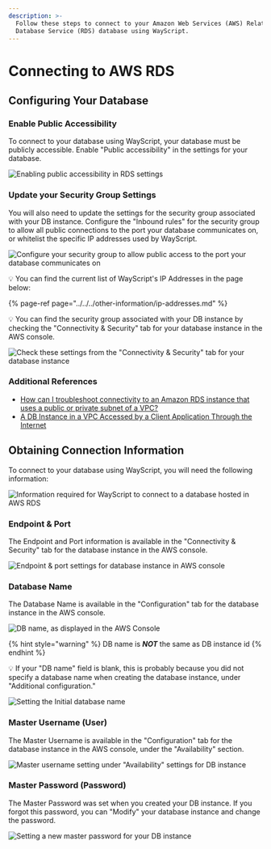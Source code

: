 ```yaml
---
description: >-
  Follow these steps to connect to your Amazon Web Services (AWS) Relational
  Database Service (RDS) database using WayScript.
---
```


# Connecting to AWS RDS

## Configuring Your Database

### Enable Public Accessibility

To connect to your database using WayScript, your database must be publicly accessible. Enable "Public accessibility"  in the settings for your database.

![Enabling public accessibility in RDS settings](../../../.gitbook/assets/screen-shot-2020-08-22-at-10.56.35-am.png)

### Update your Security Group Settings

You will also need to update the settings for the security group associated with your DB instance. Configure the "Inbound rules" for the security group to allow all public connections to the port your database communicates on, or whitelist the specific IP addresses used by WayScript.

![Configure your security group to allow public access to the port your database communicates on](../../../.gitbook/assets/screen-shot-2020-08-22-at-10.54.12-am.png)

💡 You can find the current list of WayScript's IP Addresses in the page below:

{% page-ref page="../../../other-information/ip-addresses.md" %}

💡 You can find the security group associated with your DB instance by checking the "Connectivity & Security" tab for your database instance in the AWS console.

![Check these settings from the &quot;Connectivity &amp; Security&quot; tab for your database instance](../../../.gitbook/assets/screen-shot-2020-08-24-at-5.15.38-pm.png)

### Additional References

* [How can I troubleshoot connectivity to an Amazon RDS instance that uses a public or private subnet of a VPC?](https://aws.amazon.com/premiumsupport/knowledge-center/rds-connectivity-instance-subnet-vpc/)
* [A DB Instance in a VPC Accessed by a Client Application Through the Internet](https://docs.aws.amazon.com/AmazonRDS/latest/UserGuide/USER_VPC.Scenarios.html#USER_VPC.Scenario4)

## Obtaining Connection Information

To connect to your database using WayScript, you will need the following information:

![Information required for WayScript to connect to a database hosted in AWS RDS](../../../.gitbook/assets/screen-shot-2020-08-22-at-11.03.30-am.png)

### Endpoint & Port

The Endpoint and Port information is available in the "Connectivity & Security" tab for the database instance in the AWS console.

![Endpoint &amp; port settings for database instance in AWS console](../../../.gitbook/assets/screen-shot-2020-08-24-at-5.13.41-pm.png)

### Database Name

The Database Name is available in the "Configuration" tab for the database instance in the AWS console.

![DB name, as displayed in the AWS Console](../../../.gitbook/assets/screen-shot-2020-08-24-at-5.21.12-pm.png)

{% hint style="warning" %}
DB name is _**NOT**_ the same as DB instance id
{% endhint %}

💡 If your "DB name" field is blank, this is probably because you did not specify a database name when creating the database instance, under "Additional configuration."

![Setting the Initial database name](../../../.gitbook/assets/screen_shot_2020-08-22_at_11.59.45_am.png)

### Master Username \(User\)

The Master Username is available in the "Configuration" tab for the database instance in the AWS console, under the "Availability" section.

![Master username setting under &quot;Availability&quot; settings for DB instance](../../../.gitbook/assets/screen-shot-2020-08-22-at-11.04.01-am.png)

### Master Password \(Password\)

The Master Password was set when you created your DB instance. If you forgot this password, you can "Modify" your database instance and change the password.

![Setting a new master password for your DB instance](../../../.gitbook/assets/screen-shot-2020-08-24-at-5.28.14-pm.png)

